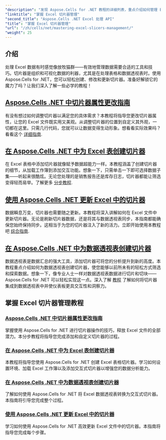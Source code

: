 ```yaml
---
"description": "发现 Aspose.Cells for .NET 教程的详细列表，重点介绍如何管理 Excel 切片器，包括在 Excel 文件中添加、自定义和更新切片器。"
"linktitle": "掌握 Excel 切片器管理"
"second_title": "Aspose.Cells .NET Excel 处理 API"
"title": "掌握 Excel 切片器管理"
"url": "/zh/cells/net/mastering-excel-slicers-management/"
"weight": 25
---
```


## 介绍

处理 Excel 数据有时感觉像放牧猫群——有效地管理数据需要合适的工具和技巧。切片器是组织和可视化数据的利器，尤其是在处理表格和数据透视表时。使用 Aspose.Cells for .NET，您可以轻松创建、修改和更新切片器。准备好解锁它的魔力了吗？让我们深入了解一些必学的教程！

## [Aspose.Cells .NET 中切片器属性更改指南](./guide-change-slicer-properties/)

有没有想过如何调整切片器以满足您的具体需求？本教程将指导您更改切片器属性，让您的 Excel 文件既实用又美观。从调整切片器的位置到自定义其外观，一切都在这里。只需几行代码，您就可以让数据变得生动形象。想看看实际效果吗？看看这个 [详细指南](./guide-change-slicer-properties/).

## [在 Aspose.Cells .NET 中为 Excel 表创建切片器](./creating-slicer-for-excel-table/)

在 Excel 表格中添加切片器就像赋予数据超能力一样。本教程涵盖了创建切片器的细节，从加载工作簿到添加交互功能。想象一下，只需单击一下即可选择数据子集——听起来很酷炫。无论您处理的是销售报告还是库存日志，切片器都能让筛选变得轻而易举。了解更多 [分步教程](./creating-slicer-for-excel-table/).

## [使用 Aspose.Cells .NET 更新 Excel 中的切片器](./update-slicers-in-excel/)

数据瞬息万变，切片器也需要随之更新。本教程将深入讲解如何在 Excel 文件中更新切片器。无论是刷新切片器数据，还是将其与数据透视表同步，本指南都能确保您始终保持同步。这相当于为您的切片器注入了新的活力。立即开始使用本教程吧 [综合指南](./update-slicers-in-excel/).

## [在 Aspose.Cells .NET 中为数据透视表创建切片器](./creating-slicer-for-pivot-table/)

数据透视表是数据汇总的强大工具，添加切片器可将您的分析提升到新的高度。本教程重点介绍如何为数据透视表创建切片器，使您能够以前所未有的轻松方式筛选和探索数据。想象一下，像专业人士一样对数据透视表数据进行切片和切块——Aspose.Cells for .NET 可以轻松实现这一点。深入了解 [教程](./creating-slicer-for-pivot-table/) 了解如何将切片器集成到数据透视表中并使仪表板更具交互性和洞察力。

## 掌握 Excel 切片器管理教程
### [Aspose.Cells .NET 中切片器属性更改指南](./guide-change-slicer-properties/)
掌握使用 Aspose.Cells for .NET 进行切片器操作的技巧，释放 Excel 文件的全部潜力。本分步教程将指导您完成添加和自定义切片器的过程。
### [在 Aspose.Cells .NET 中为 Excel 表创建切片器](./creating-slicer-for-excel-table/)
本教程将指导您使用 Aspose.Cells for .NET 创建 Excel 表格切片器。学习如何设置环境、加载 Excel 工作簿以及添加交互式切片器以增强您的数据分析能力。
### [在 Aspose.Cells .NET 中为数据透视表创建切片器](./creating-slicer-for-pivot-table/)
了解如何使用 Aspose.Cells for .NET 将 Excel 数据透视表转换为交互式切片器。本指南将引导您完成整个过程。
### [使用 Aspose.Cells .NET 更新 Excel 中的切片器](./update-slicers-in-excel/)
学习如何使用 Aspose.Cells for .NET 高效更新 Excel 文件中的切片器。本指南将指导您完成每个步骤。